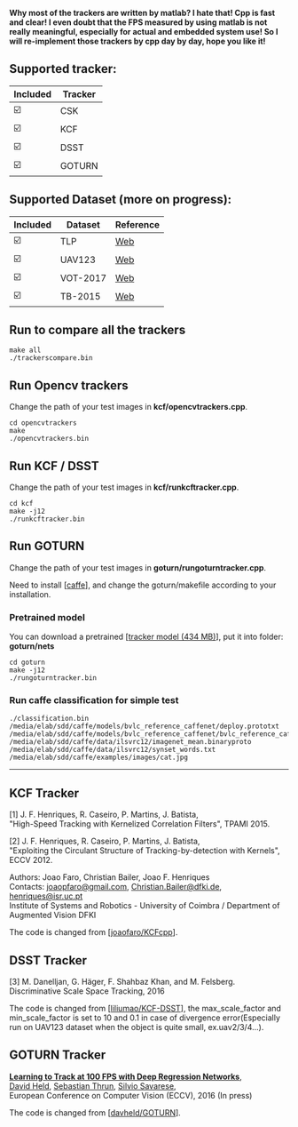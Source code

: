 **Why most of the trackers are written by matlab? I hate that! Cpp is fast and clear! I even doubt that the FPS measured by using matlab is not really meaningful, especially for actual and embedded system use! So I will re-implement those trackers by cpp day by day, hope you like it!**


## Supported tracker:
Included                                   | Tracker    
-------------------------------------------|---------------
:ballot_box_with_check:                    | CSK          
:ballot_box_with_check:                    | KCF          
:ballot_box_with_check:                    | DSST          
:ballot_box_with_check:                    | GOTURN         

## Supported Dataset (more on progress):

Included                                   | Dataset    | Reference
-------------------------------------------|--------------|-----------
:ballot_box_with_check:                    | TLP          | [Web](https://amoudgl.github.io/tlp/)
:ballot_box_with_check:                    | UAV123       | [Web](https://ivul.kaust.edu.sa/Pages/Dataset-UAV123.aspx)
:ballot_box_with_check:                    | VOT-2017     | [Web](http://votchallenge.net/vot2017/dataset.html)
:ballot_box_with_check:                    | TB-2015     | [Web](http://cvlab.hanyang.ac.kr/tracker_benchmark/index.html)



## Run to compare all the trackers
```
make all
./trackerscompare.bin
```

## Run Opencv trackers
Change the path of your test images in **kcf/opencvtrackers.cpp**.
```
cd opencvtrackers
make 
./opencvtrackers.bin
```

## Run KCF / DSST
Change the path of your test images in **kcf/runkcftracker.cpp**.
```
cd kcf
make -j12
./runkcftracker.bin
```

## Run GOTURN
Change the path of your test images in **goturn/rungoturntracker.cpp**.

Need to install [[caffe](https://github.com/rockkingjy/caffe)], and change the goturn/makefile according to your installation.
### Pretrained model
You can download a pretrained [[tracker model (434 MB)](https://drive.google.com/file/d/1uc9k8sTqug_EY9kv1v_QnrDxjkrTJejR/view?usp=sharing)], put it into folder: **goturn/nets**

```
cd goturn
make -j12
./rungoturntracker.bin
```

### Run caffe classification for simple test
```
./classification.bin   /media/elab/sdd/caffe/models/bvlc_reference_caffenet/deploy.prototxt   /media/elab/sdd/caffe/models/bvlc_reference_caffenet/bvlc_reference_caffenet.caffemodel   /media/elab/sdd/caffe/data/ilsvrc12/imagenet_mean.binaryproto   /media/elab/sdd/caffe/data/ilsvrc12/synset_words.txt   /media/elab/sdd/caffe/examples/images/cat.jpg
```
--------------------------------
## KCF Tracker

[1] J. F. Henriques, R. Caseiro, P. Martins, J. Batista,   
"High-Speed Tracking with Kernelized Correlation Filters", TPAMI 2015.

[2] J. F. Henriques, R. Caseiro, P. Martins, J. Batista,   
"Exploiting the Circulant Structure of Tracking-by-detection with Kernels", ECCV 2012.

Authors: Joao Faro, Christian Bailer, Joao F. Henriques   
Contacts: joaopfaro@gmail.com, Christian.Bailer@dfki.de, henriques@isr.uc.pt   
Institute of Systems and Robotics - University of Coimbra / Department of Augmented Vision DFKI   

The code is changed from [[joaofaro/KCFcpp](https://github.com/joaofaro/KCFcpp)].

## DSST Tracker
[3] M. Danelljan, G. Häger, F. Shahbaz Khan, and M. Felsberg. Discriminative Scale Space Tracking, 2016

The code is changed from [[liliumao/KCF-DSST](https://github.com/liliumao/KCF-DSST)], the max_scale_factor and min_scale_factor is set to 10 and 0.1 in case of divergence error(Especially run on UAV123 dataset when the object is quite small, ex.uav2/3/4...).

## GOTURN Tracker
**[Learning to Track at 100 FPS with Deep Regression Networks](http://davheld.github.io/GOTURN/GOTURN.html)**,
<br>
[David Held](http://davheld.github.io/),
[Sebastian Thrun](http://robots.stanford.edu/),
[Silvio Savarese](http://cvgl.stanford.edu/silvio/),
<br>
European Conference on Computer Vision (ECCV), 2016 (In press)

The code is changed from [[davheld/GOTURN](https://github.com/davheld/GOTURN)].
